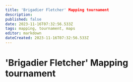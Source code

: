 ```yaml
---
title: 'Brigadier Fletcher' Mapping tournament
description: 
published: false
date: 2023-11-16T07:32:56.533Z
tags: mapping, tournament, maps
editor: markdown
dateCreated: 2023-11-16T07:32:56.533Z
---
```


# 'Brigadier Fletcher' Mapping tournament

